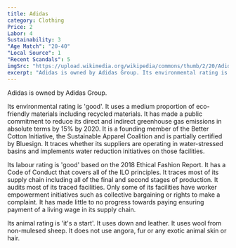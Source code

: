 ```yaml
---
title: Adidas
category: Clothing
Price: 2
Labor: 4
Sustainability: 3
"Age Match": "20-40"
"Local Source": 1
"Recent Scandals": 5
imgSrc: "https://upload.wikimedia.org/wikipedia/commons/thumb/2/20/Adidas_Logo.svg/1200px-Adidas_Logo.svg.png"
excerpt: "Adidas is owned by Adidas Group. Its environmental rating is 'good'. It uses a medium proportion of eco-friendly materials including recycled materials."
---
```


Adidas is owned by Adidas Group.

Its environmental rating is 'good'. It uses a medium proportion of eco-friendly materials including recycled materials. It has made a public commitment to reduce its direct and indirect greenhouse gas emissions in absolute terms by 15% by 2020. It is a founding member of the Better Cotton Initiative, the Sustainable Apparel Coalition and is partially certified by Bluesign. It traces whether its suppliers are operating in water-stressed basins and implements water reduction initiatives on those facilities.

Its labour rating is 'good' based on the 2018 Ethical Fashion Report. It has a Code of Conduct that covers all of the ILO principles. It traces most of its supply chain including all of the final and second stages of production. It audits most of its traced facilities. Only some of its facilities have worker empowerment initiatives such as collective bargaining or rights to make a complaint. It has made little to no progress towards paying ensuring payment of a living wage in its supply chain.

Its animal rating is 'it's a start'. It uses down and leather. It uses wool from non-mulesed sheep. It does not use angora, fur or any exotic animal skin or hair.